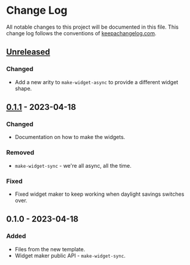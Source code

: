 # Change Log
All notable changes to this project will be documented in this file. This change log follows the conventions of [keepachangelog.com](http://keepachangelog.com/).

## [Unreleased]
### Changed
- Add a new arity to `make-widget-async` to provide a different widget shape.

## [0.1.1] - 2023-04-18
### Changed
- Documentation on how to make the widgets.

### Removed
- `make-widget-sync` - we're all async, all the time.

### Fixed
- Fixed widget maker to keep working when daylight savings switches over.

## 0.1.0 - 2023-04-18
### Added
- Files from the new template.
- Widget maker public API - `make-widget-sync`.

[Unreleased]: https://sourcehost.site/your-name/morphologic-operators/compare/0.1.1...HEAD
[0.1.1]: https://sourcehost.site/your-name/morphologic-operators/compare/0.1.0...0.1.1
